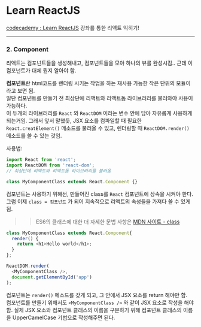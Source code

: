 # Learn ReactJS

[codecademy : Learn ReactJS](https://www.codecademy.com/learn/react-101) 강좌를 통한 리액트 익히기!

--------------

### 2. Component

리액트는 컴포넌트들을 생성해내고, 컴포넌트들을 모아 하나의 뷰를 완성시킴.. 근데 이 컴포넌트가 대체 뭔지 알아야 함.

**컴포넌트**란 html코드를 렌더링 시키는 작업을 하는 재사용 가능한 작은 단위의 모듈이라고 보면 됨.<br>
일단 컴포넌트를 만들기 전 최상단에 리액트와 리액트돔 라이브러리를 불러와야 사용이 가능하다.<br>
이 두개의 라이브러리를 `React` 와 `ReactDOM` 이라는 변수 안에 담아 자유롭게 사용하게 되는거임. 그래서 앞서 말했듯, JSX 요소를 컴파일할 때 필요한 `React.creatElement()` 메소드를 불러올 수 있고, 렌더링할 때 `ReactDOM.render()` 메소드를 쓸 수 있는 것임. <br>


사용법: 

```js
import React from 'react';
import ReactDOM from 'react-dom';
// 최상단에 리액트와 리액트돔 라이브러리를 불러옴

class MyComponentClass extends React.Component {}
```

컴포넌트는 사용하기 위해선, 만들어진 class를 `React` 컴포넌트에 상속을 시켜야 한다. 그럼 이제 `class = 컴포넌트` 가 되어 지속적으로 리액트의 속성들을 가져다 쓸 수 있게 됨.

> > ES6의 클래스에 대한 더 자세한 문법 사항은 [MDN 사이트 - class]( https://developer.mozilla.org/ko/docs/Web/JavaScript/Reference/Classes)


```js
class MyComponentClass extends React.Component{
  render() {
    return <h1>Hello world</h1>;
  }
};

ReactDOM.render(
  <MyComponentClass />, 
  document.getElementById('app')
);
```
컴포넌트는 `render()` 메소드를 갖게 되고, 그 안에서  JSX 요소를 return 해야만 함. <br>
컴포넌트를 만들기 위해서도 `<MyComponentClass />` 와 같이 JSX 요소로 작성을 해야함. 실제 JSX 요소와 컴포넌트 클래스의 이름을 구분하기 위해 컴포넌트 클래스의 이름을 UpperCamelCase 기법으로 작성해주면 된다.

 
